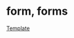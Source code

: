 # form, forms

[Template](https://mkdev.me/redirect?to=https://www.figma.com/file/JvPRK4enzEzuRNEK4lWIxUT0/Form?node-id=0%3A1)
